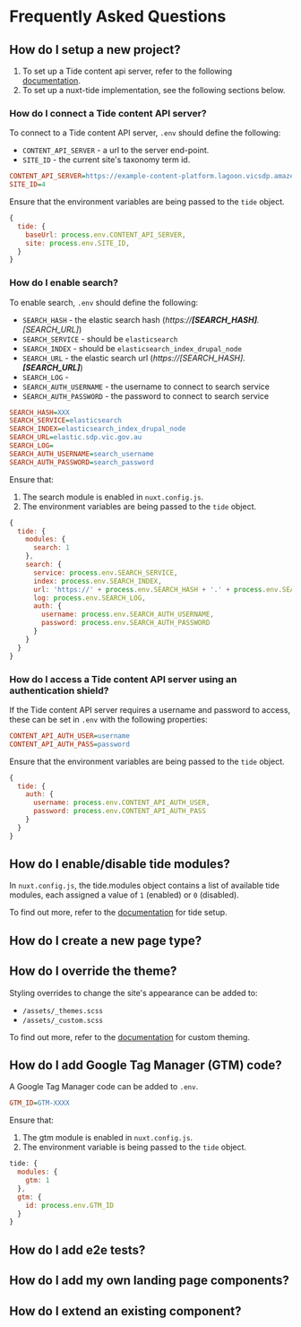 # Frequently Asked Questions

## How do I setup a new project?

1. To set up a Tide content api server, refer to the following [documentation](https://github.com/dpc-sdp/tide).
2. To set up a nuxt-tide implementation, see the following sections below.

### How do I connect a Tide content API server?

To connect to a Tide content API server, `.env` should define the following:

* `CONTENT_API_SERVER` - a url to the server end-point.
* `SITE_ID` - the current site's taxonomy term id.

```ini
CONTENT_API_SERVER=https://example-content-platform.lagoon.vicsdp.amazee.io
SITE_ID=4
```

Ensure that the environment variables are being passed to the `tide` object.

```js
{
  tide: {
    baseUrl: process.env.CONTENT_API_SERVER,
    site: process.env.SITE_ID,
  }
}
```

### How do I enable search?

To enable search, `.env` should define the following:

* `SEARCH_HASH` - the elastic search hash (_https://**[SEARCH_HASH]**.[SEARCH_URL]_)
* `SEARCH_SERVICE` - should be `elasticsearch`
* `SEARCH_INDEX` - should be `elasticsearch_index_drupal_node`
* `SEARCH_URL` - the elastic search url (_https://[SEARCH_HASH].**[SEARCH_URL]**_)
* `SEARCH_LOG` - <!-- TODO - Define what this value does. -->
* `SEARCH_AUTH_USERNAME` - the username to connect to search service
* `SEARCH_AUTH_PASSWORD` - the password to connect to search service

```ini
SEARCH_HASH=XXX
SEARCH_SERVICE=elasticsearch
SEARCH_INDEX=elasticsearch_index_drupal_node
SEARCH_URL=elastic.sdp.vic.gov.au
SEARCH_LOG=
SEARCH_AUTH_USERNAME=search_username
SEARCH_AUTH_PASSWORD=search_password
```

Ensure that:

1. The search module is enabled in `nuxt.config.js`.
2. The environment variables are being passed to the `tide` object.

```js
{
  tide: {
    modules: {
      search: 1
    },
    search: {
      service: process.env.SEARCH_SERVICE,
      index: process.env.SEARCH_INDEX,
      url: 'https://' + process.env.SEARCH_HASH + '.' + process.env.SEARCH_URL,
      log: process.env.SEARCH_LOG,
      auth: {
        username: process.env.SEARCH_AUTH_USERNAME,
        password: process.env.SEARCH_AUTH_PASSWORD
      }
    }
  }
}
```

### How do I access a Tide content API server using an authentication shield?

If the Tide content API server requires a username and password to access,
these can be set in `.env` with the following properties:

```ini
CONTENT_API_AUTH_USER=username
CONTENT_API_AUTH_PASS=password
```

Ensure that the environment variables are being passed to the `tide` object.

```js
{
  tide: {
    auth: {
      username: process.env.CONTENT_API_AUTH_USER,
      password: process.env.CONTENT_API_AUTH_PASS
    }
  }
}
```

## How do I enable/disable tide modules?

In `nuxt.config.js`, the tide.modules object contains a list of available tide
modules, each assigned a value of `1` (enabled) or `0` (disabled).

To find out more, refer to the [documentation](README.md#setup) for tide setup.

## How do I create a new page type?

<!-- TODO: Documentation for creating new page types. -->

## How do I override the theme?

Styling overrides to change the site's appearance can be added to:

* `/assets/_themes.scss`
* `/assets/_custom.scss`

To find out more, refer to the [documentation](README.md) for custom theming.

## How do I add Google Tag Manager (GTM) code?

A Google Tag Manager code can be added to `.env`.

```ini
GTM_ID=GTM-XXXX
```

Ensure that:

1. The gtm module is enabled in `nuxt.config.js`.
2. The environment variable is being passed to the `tide` object.

```js
tide: {
  modules: {
    gtm: 1
  },
  gtm: {
    id: process.env.GTM_ID
  }
}
```

## How do I add e2e tests?

<!-- TODO: Documentation for creating e2e tests. -->

## How do I add my own landing page components?

<!-- TODO: Documentation for creating new components. -->

## How do I extend an existing component?

<!-- TODO: Documentation for extending existing components. -->
